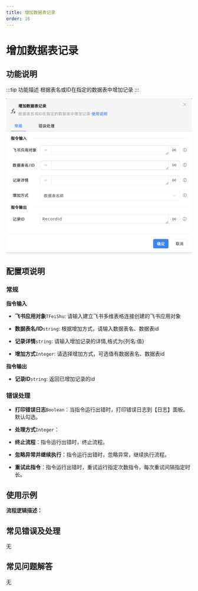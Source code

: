 ```yaml
---
title: 增加数据表记录
order: 16
---
```


# 增加数据表记录

## 功能说明

:::tip 功能描述
根据表名或ID在指定的数据表中增加记录
:::

![增加数据表记录](../../../../assets/增加数据表记录_command.png)

## 配置项说明

### 常规

**指令输入**

- **飞书应用对象**`TFeiShu`: 请输入建立飞书多维表格连接创建的飞书应用对象

- **数据表名/ID**`string`: 根据增加方式，请输入数据表名、数据表id

- **记录详情**`string`: 请输入增加记录的详情,格式为{列名:值}

- **增加方式**`Integer`: 请选择增加方式，可选值有数据表名、数据表id


**指令输出**

- **记录ID**`string`: 返回已增加记录的id

### 错误处理

- **打印错误日志**`Boolean`：当指令运行出错时，打印错误日志到【日志】面板。默认勾选。

- **处理方式**`Integer`：

 - **终止流程**：指令运行出错时，终止流程。

 - **忽略异常并继续执行**：指令运行出错时，忽略异常，继续执行流程。

 - **重试此指令**：指令运行出错时，重试运行指定次数指令，每次重试间隔指定时长。

## 使用示例

**流程逻辑描述：** 

## 常见错误及处理

无

## 常见问题解答

无

